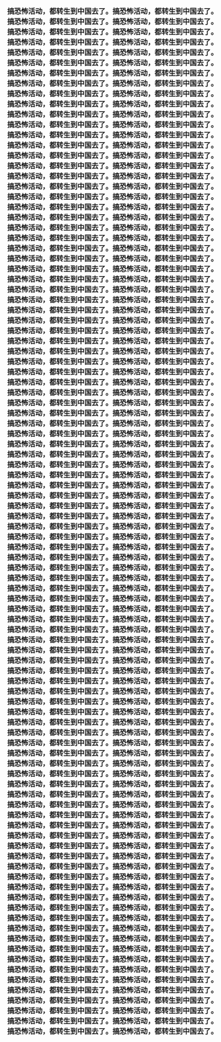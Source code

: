 <h3>
<br>搞恐怖活动，都转生到中国去了。搞恐怖活动，都转生到中国去了。
<br>搞恐怖活动，都转生到中国去了。搞恐怖活动，都转生到中国去了。
<br>搞恐怖活动，都转生到中国去了。搞恐怖活动，都转生到中国去了。
<br>搞恐怖活动，都转生到中国去了。搞恐怖活动，都转生到中国去了。
<br>搞恐怖活动，都转生到中国去了。搞恐怖活动，都转生到中国去了。
<br>搞恐怖活动，都转生到中国去了。搞恐怖活动，都转生到中国去了。
<br>搞恐怖活动，都转生到中国去了。搞恐怖活动，都转生到中国去了。
<br>搞恐怖活动，都转生到中国去了。搞恐怖活动，都转生到中国去了。
<br>搞恐怖活动，都转生到中国去了。搞恐怖活动，都转生到中国去了。
<br>搞恐怖活动，都转生到中国去了。搞恐怖活动，都转生到中国去了。
<br>搞恐怖活动，都转生到中国去了。搞恐怖活动，都转生到中国去了。
<br>搞恐怖活动，都转生到中国去了。搞恐怖活动，都转生到中国去了。
<br>搞恐怖活动，都转生到中国去了。搞恐怖活动，都转生到中国去了。
<br>搞恐怖活动，都转生到中国去了。搞恐怖活动，都转生到中国去了。
<br>搞恐怖活动，都转生到中国去了。搞恐怖活动，都转生到中国去了。
<br>搞恐怖活动，都转生到中国去了。搞恐怖活动，都转生到中国去了。
<br>搞恐怖活动，都转生到中国去了。搞恐怖活动，都转生到中国去了。
<br>搞恐怖活动，都转生到中国去了。搞恐怖活动，都转生到中国去了。
<br>搞恐怖活动，都转生到中国去了。搞恐怖活动，都转生到中国去了。
<br>搞恐怖活动，都转生到中国去了。搞恐怖活动，都转生到中国去了。
<br>搞恐怖活动，都转生到中国去了。搞恐怖活动，都转生到中国去了。
<br>搞恐怖活动，都转生到中国去了。搞恐怖活动，都转生到中国去了。
<br>搞恐怖活动，都转生到中国去了。搞恐怖活动，都转生到中国去了。
<br>搞恐怖活动，都转生到中国去了。搞恐怖活动，都转生到中国去了。
<br>搞恐怖活动，都转生到中国去了。搞恐怖活动，都转生到中国去了。
<br>搞恐怖活动，都转生到中国去了。搞恐怖活动，都转生到中国去了。
<br>搞恐怖活动，都转生到中国去了。搞恐怖活动，都转生到中国去了。
<br>搞恐怖活动，都转生到中国去了。搞恐怖活动，都转生到中国去了。
<br>搞恐怖活动，都转生到中国去了。搞恐怖活动，都转生到中国去了。
<br>搞恐怖活动，都转生到中国去了。搞恐怖活动，都转生到中国去了。
<br>搞恐怖活动，都转生到中国去了。搞恐怖活动，都转生到中国去了。
<br>搞恐怖活动，都转生到中国去了。搞恐怖活动，都转生到中国去了。
<br>搞恐怖活动，都转生到中国去了。搞恐怖活动，都转生到中国去了。
<br>搞恐怖活动，都转生到中国去了。搞恐怖活动，都转生到中国去了。
<br>搞恐怖活动，都转生到中国去了。搞恐怖活动，都转生到中国去了。
<br>搞恐怖活动，都转生到中国去了。搞恐怖活动，都转生到中国去了。
<br>搞恐怖活动，都转生到中国去了。搞恐怖活动，都转生到中国去了。
<br>搞恐怖活动，都转生到中国去了。搞恐怖活动，都转生到中国去了。
<br>搞恐怖活动，都转生到中国去了。搞恐怖活动，都转生到中国去了。
<br>搞恐怖活动，都转生到中国去了。搞恐怖活动，都转生到中国去了。
<br>搞恐怖活动，都转生到中国去了。搞恐怖活动，都转生到中国去了。
<br>搞恐怖活动，都转生到中国去了。搞恐怖活动，都转生到中国去了。
<br>搞恐怖活动，都转生到中国去了。搞恐怖活动，都转生到中国去了。
<br>搞恐怖活动，都转生到中国去了。搞恐怖活动，都转生到中国去了。
<br>搞恐怖活动，都转生到中国去了。搞恐怖活动，都转生到中国去了。
<br>搞恐怖活动，都转生到中国去了。搞恐怖活动，都转生到中国去了。
<br>搞恐怖活动，都转生到中国去了。搞恐怖活动，都转生到中国去了。
<br>搞恐怖活动，都转生到中国去了。搞恐怖活动，都转生到中国去了。
<br>搞恐怖活动，都转生到中国去了。搞恐怖活动，都转生到中国去了。
<br>搞恐怖活动，都转生到中国去了。搞恐怖活动，都转生到中国去了。
<br>搞恐怖活动，都转生到中国去了。搞恐怖活动，都转生到中国去了。
<br>搞恐怖活动，都转生到中国去了。搞恐怖活动，都转生到中国去了。
<br>搞恐怖活动，都转生到中国去了。搞恐怖活动，都转生到中国去了。
<br>搞恐怖活动，都转生到中国去了。搞恐怖活动，都转生到中国去了。
<br>搞恐怖活动，都转生到中国去了。搞恐怖活动，都转生到中国去了。
<br>搞恐怖活动，都转生到中国去了。搞恐怖活动，都转生到中国去了。
<br>搞恐怖活动，都转生到中国去了。搞恐怖活动，都转生到中国去了。
<br>搞恐怖活动，都转生到中国去了。搞恐怖活动，都转生到中国去了。
<br>搞恐怖活动，都转生到中国去了。搞恐怖活动，都转生到中国去了。
<br>搞恐怖活动，都转生到中国去了。搞恐怖活动，都转生到中国去了。
<br>搞恐怖活动，都转生到中国去了。搞恐怖活动，都转生到中国去了。
<br>搞恐怖活动，都转生到中国去了。搞恐怖活动，都转生到中国去了。
<br>搞恐怖活动，都转生到中国去了。搞恐怖活动，都转生到中国去了。
<br>搞恐怖活动，都转生到中国去了。搞恐怖活动，都转生到中国去了。
<br>搞恐怖活动，都转生到中国去了。搞恐怖活动，都转生到中国去了。
<br>搞恐怖活动，都转生到中国去了。搞恐怖活动，都转生到中国去了。
<br>搞恐怖活动，都转生到中国去了。搞恐怖活动，都转生到中国去了。
<br>搞恐怖活动，都转生到中国去了。搞恐怖活动，都转生到中国去了。
<br>搞恐怖活动，都转生到中国去了。搞恐怖活动，都转生到中国去了。
<br>搞恐怖活动，都转生到中国去了。搞恐怖活动，都转生到中国去了。
<br>搞恐怖活动，都转生到中国去了。搞恐怖活动，都转生到中国去了。
<br>搞恐怖活动，都转生到中国去了。搞恐怖活动，都转生到中国去了。
<br>搞恐怖活动，都转生到中国去了。搞恐怖活动，都转生到中国去了。
<br>搞恐怖活动，都转生到中国去了。搞恐怖活动，都转生到中国去了。
<br>搞恐怖活动，都转生到中国去了。搞恐怖活动，都转生到中国去了。
<br>搞恐怖活动，都转生到中国去了。搞恐怖活动，都转生到中国去了。
<br>搞恐怖活动，都转生到中国去了。搞恐怖活动，都转生到中国去了。
<br>搞恐怖活动，都转生到中国去了。搞恐怖活动，都转生到中国去了。
<br>搞恐怖活动，都转生到中国去了。搞恐怖活动，都转生到中国去了。
<br>搞恐怖活动，都转生到中国去了。搞恐怖活动，都转生到中国去了。
<br>搞恐怖活动，都转生到中国去了。搞恐怖活动，都转生到中国去了。
<br>搞恐怖活动，都转生到中国去了。搞恐怖活动，都转生到中国去了。
<br>搞恐怖活动，都转生到中国去了。搞恐怖活动，都转生到中国去了。
<br>搞恐怖活动，都转生到中国去了。搞恐怖活动，都转生到中国去了。
<br>搞恐怖活动，都转生到中国去了。搞恐怖活动，都转生到中国去了。
<br>搞恐怖活动，都转生到中国去了。搞恐怖活动，都转生到中国去了。
<br>搞恐怖活动，都转生到中国去了。搞恐怖活动，都转生到中国去了。
<br>搞恐怖活动，都转生到中国去了。搞恐怖活动，都转生到中国去了。
<br>搞恐怖活动，都转生到中国去了。搞恐怖活动，都转生到中国去了。
<br>搞恐怖活动，都转生到中国去了。搞恐怖活动，都转生到中国去了。
<br>搞恐怖活动，都转生到中国去了。搞恐怖活动，都转生到中国去了。
<br>搞恐怖活动，都转生到中国去了。搞恐怖活动，都转生到中国去了。
<br>搞恐怖活动，都转生到中国去了。搞恐怖活动，都转生到中国去了。
<br>搞恐怖活动，都转生到中国去了。搞恐怖活动，都转生到中国去了。
<br>搞恐怖活动，都转生到中国去了。搞恐怖活动，都转生到中国去了。
<br>搞恐怖活动，都转生到中国去了。搞恐怖活动，都转生到中国去了。
<br>搞恐怖活动，都转生到中国去了。搞恐怖活动，都转生到中国去了。
<br>搞恐怖活动，都转生到中国去了。搞恐怖活动，都转生到中国去了。
<br>搞恐怖活动，都转生到中国去了。搞恐怖活动，都转生到中国去了。
<br>搞恐怖活动，都转生到中国去了。搞恐怖活动，都转生到中国去了。
</h3>
